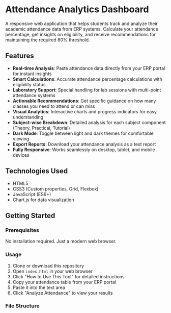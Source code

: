 # Attendance Analytics Dashboard

A responsive web application that helps students track and analyze their academic attendance data from ERP systems. Calculate your attendance percentage, get insights on eligibility, and receive recommendations for maintaining the required 80% threshold.

## Features

- **Real-time Analysis**: Paste attendance data directly from your ERP portal for instant insights
- **Smart Calculations**: Accurate attendance percentage calculations with eligibility status
- **Laboratory Support**: Special handling for lab sessions with multi-point attendance systems
- **Actionable Recommendations**: Get specific guidance on how many classes you need to attend or can miss
- **Visual Analytics**: Interactive charts and progress indicators for easy understanding
- **Subject-wise Breakdown**: Detailed analysis for each subject component (Theory, Practical, Tutorial)
- **Dark Mode**: Toggle between light and dark themes for comfortable viewing
- **Export Reports**: Download your attendance analysis as a text report
- **Fully Responsive**: Works seamlessly on desktop, tablet, and mobile devices

## Technologies Used

- HTML5
- CSS3 (Custom properties, Grid, Flexbox)
- JavaScript (ES6+)
- Chart.js for data visualization

## Getting Started

### Prerequisites

No installation required. Just a modern web browser.

### Usage

1. Clone or download this repository
2. Open `index.html` in your web browser
3. Click "How to Use This Tool" for detailed instructions
4. Copy your attendance table from your ERP portal
5. Paste it into the text area
6. Click "Analyze Attendance" to view your results

### File Structure
